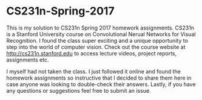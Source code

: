 # CS231n-Spring-2017

This is my solution to CS231n Spring 2017 homework assignments. CS231n is a Stanford University course on Convolutional Nerual Networks for Visual Recognition. I found the class super exciting and a unique opportunity to step into the world of computer vision. Check out the course website at http://cs231n.stanford.edu to access lecture videos, project reports, assignments etc.

I myself had not taken the class. I just followed it online and found the homework assignments so instructive that I decided to share them here in case anyone was looking to double-check their answers. Lastly, if you have any questions or suggestions feel free to submit an issue.
